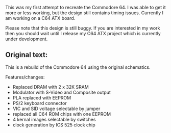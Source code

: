 This was my first attempt to recreate the Commodore 64. I was able to get it more or less working, but the design still contains timing issues. Currently I am working on a C64 ATX board.

Please note that this design is still buggy. If you are interested in my work then you should wait until I release my C64 ATX project which is currently under development.

## Original text:

This is a rebuild of the Commodore 64 using the original schematics.

Features/changes:
* Replaced DRAM with 2 x 32K SRAM
* Modulator with S-Video and Composite output
* PLA replaced with EEPROM
* PS/2 keyboard connector
* VIC and SID voltage selectable by jumper
* replaced all C64 ROM chips with one EEPROM
* 4 kernal images selectable by switches
* clock generation by ICS 525 clock chip
